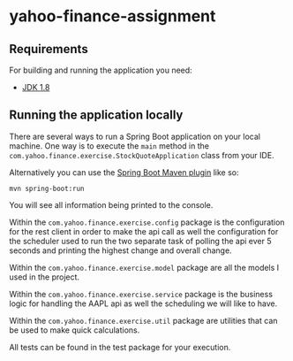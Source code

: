 # yahoo-finance-assignment


## Requirements

For building and running the application you need:

- [JDK 1.8](http://www.oracle.com/technetwork/java/javase/downloads/jdk8-downloads-2133151.html)

## Running the application locally

There are several ways to run a Spring Boot application on your local machine. One way is to execute the `main` method in the 
`com.yahoo.finance.exercise.StockQuoteApplication` class from your IDE.

Alternatively you can use the [Spring Boot Maven plugin](https://docs.spring.io/spring-boot/docs/current/reference/html/build-tool-plugins-maven-plugin.html) 
like so:

```shell
mvn spring-boot:run
```

You will see all information being printed to the console.

Within the `com.yahoo.finance.exercise.config` package is the configuration for the rest client in order to make the api call as well 
the configuration for the scheduler used to run the two separate task of polling the api ever 5 seconds and printing the highest change 
and overall change.

Within the `com.yahoo.finance.exercise.model` package are all the models I used in the project.

Within the `com.yahoo.finance.exercise.service` package is the business logic for handling the 
AAPL  api as well the scheduling we will like to have.

Within the `com.yahoo.finance.exercise.util` package are utilities that can be used to make quick calculations.

All tests can be found in the test package for your execution. 


